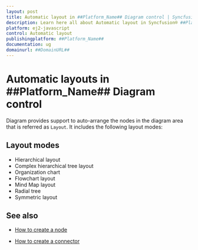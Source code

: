 ```yaml
---
layout: post
title: Automatic layout in ##Platform_Name## Diagram control | Syncfusion®
description: Learn here all about Automatic layout in Syncfusion® ##Platform_Name## Diagram control of Syncfusion Essential® JS 2 and more.
platform: ej2-javascript
control: Automatic layout 
publishingplatform: ##Platform_Name##
documentation: ug
domainurl: ##DomainURL##
---
```


# Automatic layouts in ##Platform_Name## Diagram control

Diagram provides support to auto-arrange the nodes in the diagram area that is referred as `Layout`. It includes the following layout modes:

## Layout modes

* Hierarchical layout
* Complex hierarchical tree layout
* Organization chart
* Flowchart layout
* Mind Map layout
* Radial tree
* Symmetric layout

## See also

* [How to create a node](./nodes)

* [How to create a connector](./connectors)
